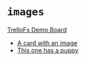 # `images`

[TrelloFs Demo Board](../README.md)

- [A card with an image](../A_Second_List_of_Cards/A_card_with_an_image.md)
- [This one has a puppy](../A_Second_List_of_Cards/This_one_has_a_puppy.md)